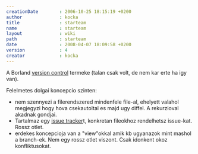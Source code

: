```yaml
---
creationDate        : 2006-10-25 18:15:19 +0200 
author              : kocka 
title               : starteam 
name                : starteam 
layout              : wiki 
path                : starteam 
date                : 2008-04-07 18:09:58 +0200 
version             : 4 
creator             : kocka 
---
```

A Borland [version control](version%20control.html) termeke (talan csak volt, de nem kar erte ha igy van).

Felelmetes dolgai koncepcio szinten:

*   nem szennyezi a filerendszered mindenfele file-al, ehelyett valahol megjegyzi hogy hova csekautoltal es majd ugy diffel. A rekurzioval akadnak gondjai.
*   Tartalmaz egy [issue tracker](issue%20tracker.html)t, konkretan fileokhoz rendelhetsz issue-kat. Rossz otlet.
*   erdekes koncepcioja van a "view"okkal amik kb ugyanazok mint mashol a branch-ek. Nem egy rossz otlet viszont. Csak idonkent okoz konfliktusokat.



